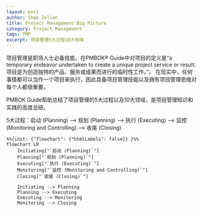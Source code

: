 ```yaml
---
layout: post
author: Shao Zelian
title: Project Management Big Picture
category: Project Management
tags: PMP
excerpt: 项目管理5大过程10大领域
---
```


项目管理是职场人士必备技能。在PMBOK® Guide中对项目的定义是“a temporary endeavor undertaken to create a unique project service or result. 项目是为创造独特的产品、服务或成果而进行的临时性工作。”。
在现实中，任何事情都可以当作一个项目来执行，因此具备项目管理技能以及拥有项目管理思维对每个人都很重要。

PMBOK Guide帮助总结了项目管理的5大过程以及10大领域，是项目管理知识和实践的高度总结。

5大过程：启动 (Planning) --> 规划 (Planning) --> 执行 (Executing) --> 监控 (Monitoring and Controlling) --> 收尾 (Closing)

```mermaid
%%{init: {"flowchart": {"htmlLabels": false}} }%%
flowchart LR
    Initiating["`启动 (Planning)`"]
    Planning["`规划 (Planning)`"]
    Executing["`执行 (Executing)`"]
    Monitoring["`监控 (Monitoring and Controlling)`"]
    Closing["`收尾 (Closing)`"]

    Initiating --> Planning
    Planning --> Executing
    Executing --> Monitoring
    Monitoring --> Closing

```